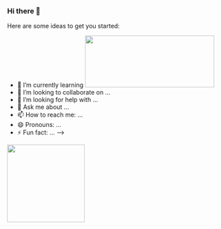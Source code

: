 ### Hi there 👋
Here are some ideas to get you started:
- 🌱 I’m currently learning <img width="300px" height="120px" src="https://user-images.githubusercontent.com/30186107/29488525-f55a69d0-84da-11e7-8a39-5476f663b5eb.png">
- 👯 I’m looking to collaborate on ...
- 🤔 I’m looking for help with ...
- 💬 Ask me about ...
- 📫 How to reach me: ...
- 😄 Pronouns: ...
- ⚡ Fun fact: ...
-->
<a href="https://github.com/guilhermepacola">
<img height="180em" src="https://github-readme-stats.vercel.app/api?username=guilhermepacola&show_icons=true&theme=radical">
